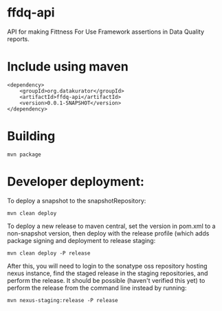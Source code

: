# ffdq-api

API for making Fittness For Use Framework assertions in Data Quality reports.

# Include using maven

    <dependency>
        <groupId>org.datakurator</groupId>
        <artifactId>ffdq-api</artifactId>
        <version>0.0.1-SNAPSHOT</version>
    </dependency>


# Building

    mvn package

# Developer deployment: 

To deploy a snapshot to the snapshotRepository:

    mvn clean deploy

To deploy a new release to maven central, set the version in pom.xml to a non-snapshot version, then deploy with the release profile (which adds package signing and deployment to release staging:

    mvn clean deploy -P release

After this, you will need to login to the sonatype oss repository hosting nexus instance, find the staged release in the staging repositories, and perform the release.  It should be possible (haven't verified this yet) to perform the release from the command line instead by running:

    mvn nexus-staging:release -P release

